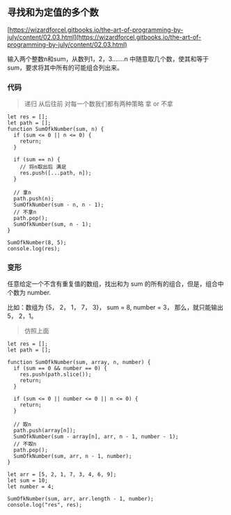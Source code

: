 ## 寻找和为定值的多个数

[https://wizardforcel.gitbooks.io/the-art-of-programming-by-july/content/02.03.html](https://wizardforcel.gitbooks.io/the-art-of-programming-by-july/content/02.03.html)



输入两个整数n和sum，从数列1，2，3.......n 中随意取几个数，使其和等于sum，要求将其中所有的可能组合列出来。





### 代码

> 递归 从后往前 对每一个数我们都有两种策略  拿 or 不拿

```tsx
let res = [];
let path = [];
function SumOfkNumber(sum, n) {
  if (sum <= 0 || n <= 0) {
    return;
  }

  if (sum == n) {
    // 将n取出后 满足
    res.push([...path, n]);
  }

  // 拿n
  path.push(n);
  SumOfkNumber(sum - n, n - 1);
  // 不拿n
  path.pop();
  SumOfkNumber(sum, n - 1);
}

SumOfkNumber(8, 5);
console.log(res);
```







### 变形

任意给定一个不含有重复值的数组，找出和为 sum 的所有的组合，但是，组合中个数为 number.

比如：数组为 {5， 2， 1， 7， 3}， sum = 8, number = 3， 那么，就只能输出 5， 2，1。



> 仿照上面

```tsx
let res = [];
let path = [];

function SumOfkNumber(sum, array, n, number) {
  if (sum == 0 && number == 0) {
    res.push(path.slice());
    return;
  }

  if (sum <= 0 || number <= 0 || n <= 0) {
    return;
  }

  // 取n
  path.push(array[n]);
  SumOfkNumber(sum - array[n], arr, n - 1, number - 1);
  // 不取n
  path.pop();
  SumOfkNumber(sum, arr, n - 1, number);
}

let arr = [5, 2, 1, 7, 3, 4, 6, 9];
let sum = 10;
let number = 4;

SumOfkNumber(sum, arr, arr.length - 1, number);
console.log("res", res);
```

